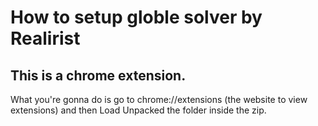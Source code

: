 # How to setup globle solver by Realirist
## This is a chrome extension.
What you're gonna do is go to chrome://extensions (the website to view extensions) and then Load Unpacked the folder inside the zip.
